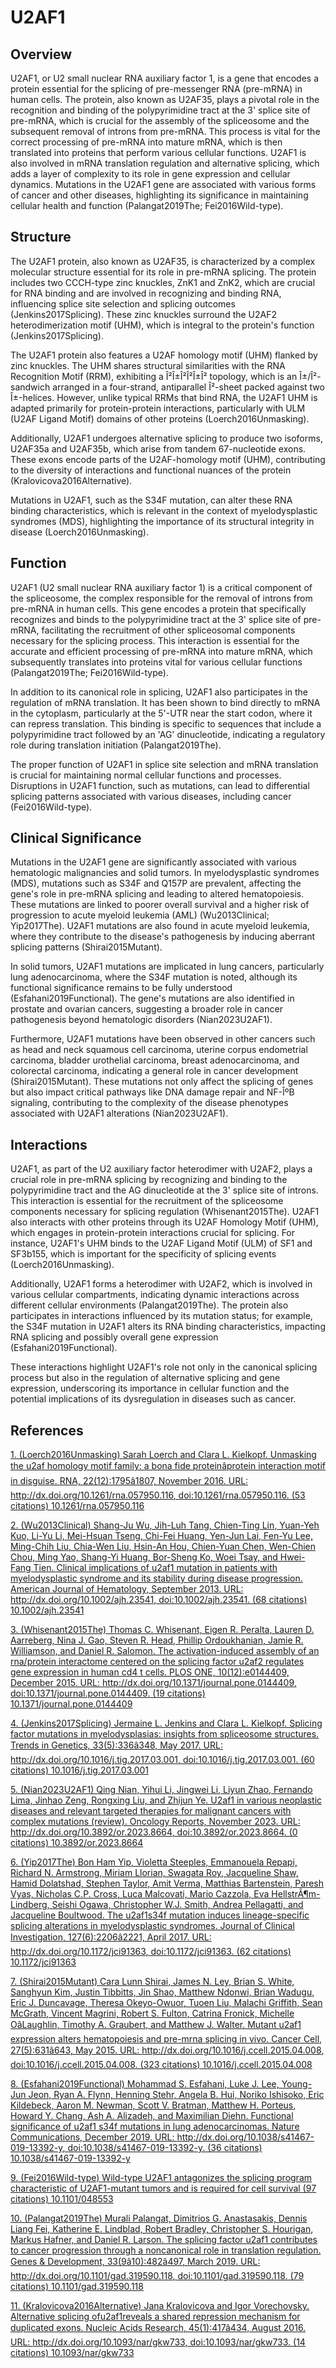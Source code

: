 # U2AF1

## Overview
U2AF1, or U2 small nuclear RNA auxiliary factor 1, is a gene that encodes a protein essential for the splicing of pre-messenger RNA (pre-mRNA) in human cells. The protein, also known as U2AF35, plays a pivotal role in the recognition and binding of the polypyrimidine tract at the 3' splice site of pre-mRNA, which is crucial for the assembly of the spliceosome and the subsequent removal of introns from pre-mRNA. This process is vital for the correct processing of pre-mRNA into mature mRNA, which is then translated into proteins that perform various cellular functions. U2AF1 is also involved in mRNA translation regulation and alternative splicing, which adds a layer of complexity to its role in gene expression and cellular dynamics. Mutations in the U2AF1 gene are associated with various forms of cancer and other diseases, highlighting its significance in maintaining cellular health and function (Palangat2019The; Fei2016Wild-type).

## Structure
The U2AF1 protein, also known as U2AF35, is characterized by a complex molecular structure essential for its role in pre-mRNA splicing. The protein includes two CCCH-type zinc knuckles, ZnK1 and ZnK2, which are crucial for RNA binding and are involved in recognizing and binding RNA, influencing splice site selection and splicing outcomes (Jenkins2017Splicing). These zinc knuckles surround the U2AF2 heterodimerization motif (UHM), which is integral to the protein's function (Jenkins2017Splicing).

The U2AF1 protein also features a U2AF homology motif (UHM) flanked by zinc knuckles. The UHM shares structural similarities with the RNA Recognition Motif (RRM), exhibiting a Î²Î±Î²Î²Î±Î² topology, which is an Î±/Î²-sandwich arranged in a four-strand, antiparallel Î²-sheet packed against two Î±-helices. However, unlike typical RRMs that bind RNA, the U2AF1 UHM is adapted primarily for protein-protein interactions, particularly with ULM (U2AF Ligand Motif) domains of other proteins (Loerch2016Unmasking).

Additionally, U2AF1 undergoes alternative splicing to produce two isoforms, U2AF35a and U2AF35b, which arise from tandem 67-nucleotide exons. These exons encode parts of the U2AF-homology motif (UHM), contributing to the diversity of interactions and functional nuances of the protein (Kralovicova2016Alternative).

Mutations in U2AF1, such as the S34F mutation, can alter these RNA binding characteristics, which is relevant in the context of myelodysplastic syndromes (MDS), highlighting the importance of its structural integrity in disease (Loerch2016Unmasking).

## Function
U2AF1 (U2 small nuclear RNA auxiliary factor 1) is a critical component of the spliceosome, the complex responsible for the removal of introns from pre-mRNA in human cells. This gene encodes a protein that specifically recognizes and binds to the polypyrimidine tract at the 3' splice site of pre-mRNA, facilitating the recruitment of other spliceosomal components necessary for the splicing process. This interaction is essential for the accurate and efficient processing of pre-mRNA into mature mRNA, which subsequently translates into proteins vital for various cellular functions (Palangat2019The; Fei2016Wild-type).

In addition to its canonical role in splicing, U2AF1 also participates in the regulation of mRNA translation. It has been shown to bind directly to mRNA in the cytoplasm, particularly at the 5'-UTR near the start codon, where it can repress translation. This binding is specific to sequences that include a polypyrimidine tract followed by an 'AG' dinucleotide, indicating a regulatory role during translation initiation (Palangat2019The).

The proper function of U2AF1 in splice site selection and mRNA translation is crucial for maintaining normal cellular functions and processes. Disruptions in U2AF1 function, such as mutations, can lead to differential splicing patterns associated with various diseases, including cancer (Fei2016Wild-type).

## Clinical Significance
Mutations in the U2AF1 gene are significantly associated with various hematologic malignancies and solid tumors. In myelodysplastic syndromes (MDS), mutations such as S34F and Q157P are prevalent, affecting the gene's role in pre-mRNA splicing and leading to altered hematopoiesis. These mutations are linked to poorer overall survival and a higher risk of progression to acute myeloid leukemia (AML) (Wu2013Clinical; Yip2017The). U2AF1 mutations are also found in acute myeloid leukemia, where they contribute to the disease's pathogenesis by inducing aberrant splicing patterns (Shirai2015Mutant).

In solid tumors, U2AF1 mutations are implicated in lung cancers, particularly lung adenocarcinoma, where the S34F mutation is noted, although its functional significance remains to be fully understood (Esfahani2019Functional). The gene's mutations are also identified in prostate and ovarian cancers, suggesting a broader role in cancer pathogenesis beyond hematologic disorders (Nian2023U2AF1).

Furthermore, U2AF1 mutations have been observed in other cancers such as head and neck squamous cell carcinoma, uterine corpus endometrial carcinoma, bladder urothelial carcinoma, breast adenocarcinoma, and colorectal carcinoma, indicating a general role in cancer development (Shirai2015Mutant). These mutations not only affect the splicing of genes but also impact critical pathways like DNA damage repair and NF-ÎºB signaling, contributing to the complexity of the disease phenotypes associated with U2AF1 alterations (Nian2023U2AF1).

## Interactions
U2AF1, as part of the U2 auxiliary factor heterodimer with U2AF2, plays a crucial role in pre-mRNA splicing by recognizing and binding to the polypyrimidine tract and the AG dinucleotide at the 3' splice site of introns. This interaction is essential for the recruitment of the spliceosome components necessary for splicing regulation (Whisenant2015The). U2AF1 also interacts with other proteins through its U2AF Homology Motif (UHM), which engages in protein-protein interactions crucial for splicing. For instance, U2AF1's UHM binds to the U2AF Ligand Motif (ULM) of SF1 and SF3b155, which is important for the specificity of splicing events (Loerch2016Unmasking).

Additionally, U2AF1 forms a heterodimer with U2AF2, which is involved in various cellular compartments, indicating dynamic interactions across different cellular environments (Palangat2019The). The protein also participates in interactions influenced by its mutation status; for example, the S34F mutation in U2AF1 alters its RNA binding characteristics, impacting RNA splicing and possibly overall gene expression (Esfahani2019Functional).

These interactions highlight U2AF1's role not only in the canonical splicing process but also in the regulation of alternative splicing and gene expression, underscoring its importance in cellular function and the potential implications of its dysregulation in diseases such as cancer.


## References


[1. (Loerch2016Unmasking) Sarah Loerch and Clara L. Kielkopf. Unmasking the u2af homology motif family: a bona fide proteinâprotein interaction motif in disguise. RNA, 22(12):1795â1807, November 2016. URL: http://dx.doi.org/10.1261/rna.057950.116, doi:10.1261/rna.057950.116. (53 citations) 10.1261/rna.057950.116](https://doi.org/10.1261/rna.057950.116)

[2. (Wu2013Clinical) Shang-Ju Wu, Jih-Luh Tang, Chien-Ting Lin, Yuan-Yeh Kuo, Li-Yu Li, Mei-Hsuan Tseng, Chi-Fei Huang, Yen-Jun Lai, Fen-Yu Lee, Ming-Chih Liu, Chia-Wen Liu, Hsin-An Hou, Chien-Yuan Chen, Wen-Chien Chou, Ming Yao, Shang-Yi Huang, Bor-Sheng Ko, Woei Tsay, and Hwei-Fang Tien. Clinical implications of u2af1 mutation in patients with myelodysplastic syndrome and its stability during disease progression. American Journal of Hematology, September 2013. URL: http://dx.doi.org/10.1002/ajh.23541, doi:10.1002/ajh.23541. (68 citations) 10.1002/ajh.23541](https://doi.org/10.1002/ajh.23541)

[3. (Whisenant2015The) Thomas C. Whisenant, Eigen R. Peralta, Lauren D. Aarreberg, Nina J. Gao, Steven R. Head, Phillip Ordoukhanian, Jamie R. Williamson, and Daniel R. Salomon. The activation-induced assembly of an rna/protein interactome centered on the splicing factor u2af2 regulates gene expression in human cd4 t cells. PLOS ONE, 10(12):e0144409, December 2015. URL: http://dx.doi.org/10.1371/journal.pone.0144409, doi:10.1371/journal.pone.0144409. (19 citations) 10.1371/journal.pone.0144409](https://doi.org/10.1371/journal.pone.0144409)

[4. (Jenkins2017Splicing) Jermaine L. Jenkins and Clara L. Kielkopf. Splicing factor mutations in myelodysplasias: insights from spliceosome structures. Trends in Genetics, 33(5):336â348, May 2017. URL: http://dx.doi.org/10.1016/j.tig.2017.03.001, doi:10.1016/j.tig.2017.03.001. (60 citations) 10.1016/j.tig.2017.03.001](https://doi.org/10.1016/j.tig.2017.03.001)

[5. (Nian2023U2AF1) Qing Nian, Yihui Li, Jingwei Li, Liyun Zhao, Fernando Lima, Jinhao Zeng, Rongxing Liu, and Zhijun Ye. U2af1 in various neoplastic diseases and relevant targeted therapies for malignant cancers with complex mutations (review). Oncology Reports, November 2023. URL: http://dx.doi.org/10.3892/or.2023.8664, doi:10.3892/or.2023.8664. (0 citations) 10.3892/or.2023.8664](https://doi.org/10.3892/or.2023.8664)

[6. (Yip2017The) Bon Ham Yip, Violetta Steeples, Emmanouela Repapi, Richard N. Armstrong, Miriam Llorian, Swagata Roy, Jacqueline Shaw, Hamid Dolatshad, Stephen Taylor, Amit Verma, Matthias Bartenstein, Paresh Vyas, Nicholas C.P. Cross, Luca Malcovati, Mario Cazzola, Eva HellstrÃ¶m-Lindberg, Seishi Ogawa, Christopher W.J. Smith, Andrea Pellagatti, and Jacqueline Boultwood. The u2af1s34f mutation induces lineage-specific splicing alterations in myelodysplastic syndromes. Journal of Clinical Investigation, 127(6):2206â2221, April 2017. URL: http://dx.doi.org/10.1172/jci91363, doi:10.1172/jci91363. (62 citations) 10.1172/jci91363](https://doi.org/10.1172/jci91363)

[7. (Shirai2015Mutant) Cara Lunn Shirai, James N. Ley, Brian S. White, Sanghyun Kim, Justin Tibbitts, Jin Shao, Matthew Ndonwi, Brian Wadugu, Eric J. Duncavage, Theresa Okeyo-Owuor, Tuoen Liu, Malachi Griffith, Sean McGrath, Vincent Magrini, Robert S. Fulton, Catrina Fronick, Michelle OâLaughlin, Timothy A. Graubert, and Matthew J. Walter. Mutant u2af1 expression alters hematopoiesis and pre-mrna splicing in vivo. Cancer Cell, 27(5):631â643, May 2015. URL: http://dx.doi.org/10.1016/j.ccell.2015.04.008, doi:10.1016/j.ccell.2015.04.008. (323 citations) 10.1016/j.ccell.2015.04.008](https://doi.org/10.1016/j.ccell.2015.04.008)

[8. (Esfahani2019Functional) Mohammad S. Esfahani, Luke J. Lee, Young-Jun Jeon, Ryan A. Flynn, Henning Stehr, Angela B. Hui, Noriko Ishisoko, Eric Kildebeck, Aaron M. Newman, Scott V. Bratman, Matthew H. Porteus, Howard Y. Chang, Ash A. Alizadeh, and Maximilian Diehn. Functional significance of u2af1 s34f mutations in lung adenocarcinomas. Nature Communications, December 2019. URL: http://dx.doi.org/10.1038/s41467-019-13392-y, doi:10.1038/s41467-019-13392-y. (36 citations) 10.1038/s41467-019-13392-y](https://doi.org/10.1038/s41467-019-13392-y)

[9. (Fei2016Wild-type) Wild-type U2AF1 antagonizes the splicing program characteristic of U2AF1-mutant tumors and is required for cell survival (97 citations) 10.1101/048553](https://doi.org/10.1101/048553)

[10. (Palangat2019The) Murali Palangat, Dimitrios G. Anastasakis, Dennis Liang Fei, Katherine E. Lindblad, Robert Bradley, Christopher S. Hourigan, Markus Hafner, and Daniel R. Larson. The splicing factor u2af1 contributes to cancer progression through a noncanonical role in translation regulation. Genes &amp; Development, 33(9â10):482â497, March 2019. URL: http://dx.doi.org/10.1101/gad.319590.118, doi:10.1101/gad.319590.118. (79 citations) 10.1101/gad.319590.118](https://doi.org/10.1101/gad.319590.118)

[11. (Kralovicova2016Alternative) Jana Kralovicova and Igor Vorechovsky. Alternative splicing ofu2af1reveals a shared repression mechanism for duplicated exons. Nucleic Acids Research, 45(1):417â434, August 2016. URL: http://dx.doi.org/10.1093/nar/gkw733, doi:10.1093/nar/gkw733. (14 citations) 10.1093/nar/gkw733](https://doi.org/10.1093/nar/gkw733)